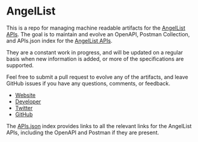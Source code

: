 # AngelListThis is a repo for managing machine readable artifacts for the [AngelList APIs](http://angel.co). The goal is to maintain and evolve an OpenAPI, Postman Collection, and APIs.json index for the [AngelList APIs](http://angel.co).They are a constant work in progress, and will be updated on a regular basis when new information is added, or more of the specifications are supported.Feel free to submit a pull request to evolve any of the artifacts, and leave GitHub issues if you have any questions, comments, or feedback.- [Website](http://angel.co)- [Developer](http://angel.co)- [Twitter](https://twitter.com/angellist)- [GitHub](https://github.com/angellist)The [APIs.json](https://github.com/api-evangelist/angellist/blob/master/apis.json) index provides links to all the relevant links for the AngelList APIs, including the OpenAPI and Postman if they are present.
